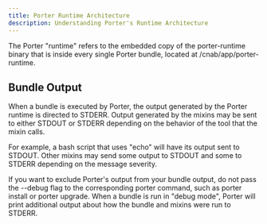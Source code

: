 ```yaml
---
title: Porter Runtime Architecture
description: Understanding Porter's Runtime Architecture
---
```


The Porter "runtime" refers to the embedded copy of the porter-runtime binary that is inside every single Porter bundle, located at /cnab/app/porter-runtime.

## Bundle Output

When a bundle is executed by Porter, the output generated by the Porter runtime is directed to STDERR.
Output generated by the mixins may be sent to either STDOUT or STDERR depending on the behavior of the tool that the mixin calls.

For example, a bash script that uses "echo" will have its output sent to STDOUT.
Other mixins may send some output to STDOUT and some to STDERR depending on the message severity.

If you want to exclude Porter's output from your bundle output, do not pass the --debug flag to the corresponding porter command, such as porter install or porter upgrade.
When a bundle is run in "debug mode", Porter will print additional output about how the bundle and mixins were run to STDERR.

[contrib]: /contribute/guide/#documentation
